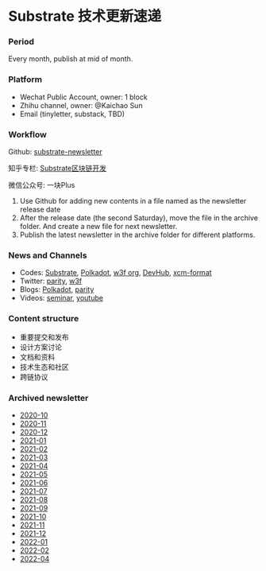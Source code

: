 # Substrate 技术更新速递

### Period

Every month, publish at mid of month.

### Platform

- Wechat Public Account, owner: 1 block
- Zhihu channel, owner: @Kaichao Sun
- Email (tinyletter, substack, TBD)

### Workflow

Github: [substrate-newsletter](https://github.com/ParityAsia/substrate-newsletter)

知乎专栏: [Substrate区块链开发](https://zhuanlan.zhihu.com/substrate)

微信公众号: 一块Plus

1. Use Github for adding new contents in a file named as the newsletter release date
2. After the release date (the second Saturday), move the file in the archive folder. And create a new file for next newsletter.
3. Publish the latest newsletter in the archive folder for different platforms.

### News and Channels

- Codes: [Substrate](https://github.com/paritytech/substrate), [Polkadot](https://github.com/paritytech/polkadot), [w3f org](https://github.com/w3f/), [DevHub](https://github.com/substrate-developer-hub/), [xcm-format](https://github.com/paritytech/xcm-format/)
- Twitter: [parity](https://twitter.com/ParityTech), [w3f](https://twitter.com/web3foundation)
- Blogs: [Polkadot](https://medium.com/polkadot-network), [parity](https://www.parity.io/blog/)
- Videos: [seminar](https://www.crowdcast.io/e/substrate-seminar/), [youtube](https://www.youtube.com/channel/UCSs5vZi0U7qHLkUjF3QnaWg)

### Content structure

* 重要提交和发布
* 设计方案讨论
* 文档和资料
* 技术生态和社区
* 跨链协议

### Archived newsletter

- [2020-10](./archive/2020_10.md)
- [2020-11](./archive/2020_11.md)
- [2020-12](./archive/2020_12.md)
- [2021-01](./archive/2021_01.md)
- [2021-02](./archive/2021_02.md)
- [2021-03](./archive/2021_03.md)
- [2021-04](./archive/2021_04.md)
- [2021-05](./archive/2021_05.md)
- [2021-06](./archive/2021_06.md)
- [2021-07](./archive/2021_07.md)
- [2021-08](./archive/2021_08.md)
- [2021-09](./archive/2021_09.md)
- [2021-10](./archive/2021_10.md)
- [2021-11](./archive/2021_11.md)
- [2021-12](./archive/2021_12.md)
- [2022-01](./archive/2022_01.md)
- [2022-02](./archive/2022_02.md)
- [2022-04](./archive/2022_04.md)

